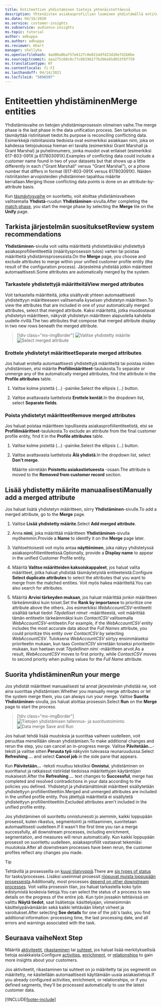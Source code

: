 ```yaml
---
title: Entiteettien yhdistäminen tietoja yhtenäistettäessä
description: Yhtenäisten asiakasprofiilien luominen yhdistämällä entiteettejä.
ms.date: 04/16/2020
ms.service: customer-insights
ms.subservice: audience-insights
ms.topic: tutorial
author: adkuppa
ms.author: adkuppa
ms.reviewer: mhart
manager: shellyha
ms.openlocfilehash: 4ad06a0baf57e612fc0e0214dfd23d28e7d2b6be
ms.sourcegitcommit: aaa275c60c0c77c88196277b266a91d653f8f759
ms.translationtype: HT
ms.contentlocale: fi-FI
ms.lasthandoff: 04/14/2021
ms.locfileid: "5896507"
---
```

# <a name="merge-entities"></a><span data-ttu-id="42b0c-103">Entiteettien yhdistäminen</span><span class="sxs-lookup"><span data-stu-id="42b0c-103">Merge entities</span></span>

<span data-ttu-id="42b0c-104">Yhdistämisvaihe on tietojen yhdistämisprosessin viimeinen vaihe.</span><span class="sxs-lookup"><span data-stu-id="42b0c-104">The merge phase is the last phase in the data unification process.</span></span> <span data-ttu-id="42b0c-105">Sen tarkoitus on täsmäyttää ristiriitaiset tiedot.</span><span class="sxs-lookup"><span data-stu-id="42b0c-105">Its purpose is reconciling conflicting data.</span></span> <span data-ttu-id="42b0c-106">Esimerkkejä ristiriitaisista tiedoista ovat esimerkiksi asiakkaan nimi, joka on kahdessa tietojoukossa hieman eri tavalla (esimerkiksi Grant Marshall ja Grant Marshal) ja puhelinnumero, jonka muodot ovat erilaiset (esimerkiksi 617-803-091X ja 617803091X).</span><span class="sxs-lookup"><span data-stu-id="42b0c-106">Examples of conflicting data could include a customer name found in two of your datasets but that shows up a little differently in each ("Grant Marshall" versus "Grant Marshal"), or a phone number that differs in format (617-803-091X versus 617803091X).</span></span> <span data-ttu-id="42b0c-107">Näiden ristiriitaisten arvopisteiden yhdistäminen tapahtuu määrite kerrallaan.</span><span class="sxs-lookup"><span data-stu-id="42b0c-107">Merging those conflicting data points is done on an attribute-by-attribute basis.</span></span>

<span data-ttu-id="42b0c-108">Kun [täsmäytysvaihe](match-entities.md) on suoritettu, voit aloittaa yhdistämisvaiheen valitsemalla **Yhdistä**-ruudun **Yhdistäminen**-sivulla.</span><span class="sxs-lookup"><span data-stu-id="42b0c-108">After completing the [match phase](match-entities.md), you start the merge phase by selecting the **Merge** tile on the **Unify** page.</span></span>

## <a name="review-system-recommendations"></a><span data-ttu-id="42b0c-109">Tarkista järjestelmän suositukset</span><span class="sxs-lookup"><span data-stu-id="42b0c-109">Review system recommendations</span></span>

<span data-ttu-id="42b0c-110">**Yhdistäminen**-sivulla voit valita määritteitä yhdistettäväksi yhdistettyä asiakasprofiilientiteettiä (määritysprosessin tulos) varten tai poistaa määritteitä yhdistämisprosessista.</span><span class="sxs-lookup"><span data-stu-id="42b0c-110">On the **Merge** page, you choose and exclude attributes to merge within your unified customer profile entity (the result of the configuration process).</span></span> <span data-ttu-id="42b0c-111">Järjestelmä yhdistää jotkin määritteet automaattisesti.</span><span class="sxs-lookup"><span data-stu-id="42b0c-111">Some attributes are automatically merged by the system.</span></span>

### <a name="view-merged-attributes"></a><span data-ttu-id="42b0c-112">Tarkastele yhdistettyjä määritteitä</span><span class="sxs-lookup"><span data-stu-id="42b0c-112">View merged attributes</span></span>

<span data-ttu-id="42b0c-113">Voit tarkastella määritteitä, jotka sisältyvät yhteen automaattisesti yhdistettyyn määritteeseen valitsemalla kyseisen yhdistetyn määritteen.</span><span class="sxs-lookup"><span data-stu-id="42b0c-113">To view the attributes that are included in one of your automatically merged attributes, select that merged attribute.</span></span> <span data-ttu-id="42b0c-114">Kaksi määritettä, jotka muodostavat yhdistetyn määritteen, näkyvät yhdistetyn määritteen alapuolella kahdella uudelle rivillä.</span><span class="sxs-lookup"><span data-stu-id="42b0c-114">The two attributes that compose that merged attribute display in two new rows beneath the merged attribute.</span></span>

> [!div class="mx-imgBorder"]
> <span data-ttu-id="42b0c-115">![Valitse yhdistetty määrite](media/configure-data-merge-profile-attributes.png "Valitse yhdistetty määrite")</span><span class="sxs-lookup"><span data-stu-id="42b0c-115">![Select merged attribute](media/configure-data-merge-profile-attributes.png "Select merged attribute")</span></span>

### <a name="separate-merged-attributes"></a><span data-ttu-id="42b0c-116">Erottele yhdistetyt määritteet</span><span class="sxs-lookup"><span data-stu-id="42b0c-116">Separate merged attributes</span></span>

<span data-ttu-id="42b0c-117">Jos haluat erotella automaattisesti yhdistettyjä määritteitä tai poistaa niiden yhdistämisen, etsi määrite **Profiilimääritteet**-taulukosta.</span><span class="sxs-lookup"><span data-stu-id="42b0c-117">To separate or unmerge any of the automatically merged attributes, find the attribute in the **Profile attributes** table.</span></span>

1. <span data-ttu-id="42b0c-118">Valitse kolme pistettä (...) -painike.</span><span class="sxs-lookup"><span data-stu-id="42b0c-118">Select the ellipsis (...) button.</span></span>
  
2. <span data-ttu-id="42b0c-119">Valitse avattavasta luettelosta **Erottele kentät**.</span><span class="sxs-lookup"><span data-stu-id="42b0c-119">In the dropdown list, select **Separate fields**.</span></span>

### <a name="remove-merged-attributes"></a><span data-ttu-id="42b0c-120">Poista yhdistetyt määritteet</span><span class="sxs-lookup"><span data-stu-id="42b0c-120">Remove merged attributes</span></span>

<span data-ttu-id="42b0c-121">Jos haluat poistaa määritteen lopullisesta asiakasprofiilientiteetistä, etsi se **Profiilimääritteet**-taulukosta.</span><span class="sxs-lookup"><span data-stu-id="42b0c-121">To exclude an attribute from the final customer profile entity, find it in the **Profile attributes** table.</span></span>

1. <span data-ttu-id="42b0c-122">Valitse kolme pistettä (...) -painike.</span><span class="sxs-lookup"><span data-stu-id="42b0c-122">Select the ellipsis (...) button.</span></span>
  
2. <span data-ttu-id="42b0c-123">Valitse avattavasta luettelosta **Älä yhdistä**.</span><span class="sxs-lookup"><span data-stu-id="42b0c-123">In the dropdown list, select **Don't merge**.</span></span>

   <span data-ttu-id="42b0c-124">Määrite siirretään **Poistettu asiakastietueesta** -osaan.</span><span class="sxs-lookup"><span data-stu-id="42b0c-124">The attribute is moved to the **Removed from customer record** section.</span></span>

## <a name="manually-add-a-merged-attribute"></a><span data-ttu-id="42b0c-125">Lisää yhdistetty määrite manuaalisesti</span><span class="sxs-lookup"><span data-stu-id="42b0c-125">Manually add a merged attribute</span></span>

<span data-ttu-id="42b0c-126">Jos haluat lisätä yhdistetyn määritteen, siirry **Yhdistäminen**-sivulle.</span><span class="sxs-lookup"><span data-stu-id="42b0c-126">To add a merged attribute, go to the **Merge** page.</span></span>

1. <span data-ttu-id="42b0c-127">Valitse **Lisää yhdistetty määrite**.</span><span class="sxs-lookup"><span data-stu-id="42b0c-127">Select **Add merged attribute**.</span></span>

2. <span data-ttu-id="42b0c-128">Anna **nimi**, joka määrittää määritteen **Yhdistäminen**-sivulla myöhemmin.</span><span class="sxs-lookup"><span data-stu-id="42b0c-128">Provide a **Name** to identify it on the **Merge** page later.</span></span>

3. <span data-ttu-id="42b0c-129">Vaihtoehtoisesti voit myös antaa **näyttönimen**, joka näkyy yhdistetyssä asiakasprofiilientiteetissä.</span><span class="sxs-lookup"><span data-stu-id="42b0c-129">Optionally, provide a **Display name** to appear in the unified Customer Profile entity.</span></span>

4. <span data-ttu-id="42b0c-130">Määritä **Valitse määritteiden kaksoiskappaleet**, jos haluat valita määritteet, jotka haluat yhdistää täsmäytetyistä entiteeteistä.</span><span class="sxs-lookup"><span data-stu-id="42b0c-130">Configure **Select duplicate attributes** to select the attributes that you want to merge from the matched entities.</span></span> <span data-ttu-id="42b0c-131">Voit myös hakea määritteitä.</span><span class="sxs-lookup"><span data-stu-id="42b0c-131">You can also search for attributes.</span></span>

5. <span data-ttu-id="42b0c-132">Määritä **Arvioi tärkeyden mukaan**, jos haluat määrittää jonkin määritteen tärkeämmäksi kuin toiset.</span><span class="sxs-lookup"><span data-stu-id="42b0c-132">Set the **Rank by importance** to prioritize one attribute above the others.</span></span> <span data-ttu-id="42b0c-133">Jos esimerkiksi *WebAccountCSV*-entiteetti sisältää tarkat tiedot *Täydelliset nimet* -määritteestä, voit määrittää tämän entiteetin tärkeämmäksi kuin *ContactCSV* valitsemalla *WebAccountCSV*-entiteetin.</span><span class="sxs-lookup"><span data-stu-id="42b0c-133">For example, if the *WebAccountCSV* entity includes the most accurate data about the *Full Names* attribute, you could prioritize this entity over *ContactCSV* by selecting *WebAccountCSV*.</span></span> <span data-ttu-id="42b0c-134">Tuloksena *WebAccountCSV* siirtyy ensimmäiseksi prioriteetin mukaan, kun taas *ContactCSV* siirretään toiseksi prioriteetin mukaan, kun haetaan ovat *Täydellinen nimi* -määritteen arvot.</span><span class="sxs-lookup"><span data-stu-id="42b0c-134">As a result, *WebAccountCSV* moves to first priority, while *ContactCSV* moves to second priority when pulling values for the *Full Name* attribute.</span></span>

## <a name="run-your-merge"></a><span data-ttu-id="42b0c-135">Suorita yhdistäminen</span><span class="sxs-lookup"><span data-stu-id="42b0c-135">Run your merge</span></span>

<span data-ttu-id="42b0c-136">Jos yhdistät määritteet manuaalisesti tai annat järjestelmän yhdistää ne, voit aina suorittaa yhdistämisen.</span><span class="sxs-lookup"><span data-stu-id="42b0c-136">Whether you manually merge attributes or let the system merge them, you can always run your merge.</span></span> <span data-ttu-id="42b0c-137">Valitse **Suorita** **Yhdistäminen**-sivulla, jos haluat aloittaa prosessin.</span><span class="sxs-lookup"><span data-stu-id="42b0c-137">Select **Run** on the **Merge** page to start the process.</span></span>

> [!div class="mx-imgBorder"]
> <span data-ttu-id="42b0c-138">![Tietojen yhdistämisen tallennus- ja suoritustoiminto](media/configure-data-merge-save-run.png "Tietojen yhdistämisen tallennus- ja suoritustoiminto")</span><span class="sxs-lookup"><span data-stu-id="42b0c-138">![Data merge Save and Run](media/configure-data-merge-save-run.png "Data merge Save and Run")</span></span>

<span data-ttu-id="42b0c-139">Jos haluat tehdä lisää muutoksia ja suorittaa vaiheen uudelleen, voit peruuttaa meneillään olevan yhdistämisen.</span><span class="sxs-lookup"><span data-stu-id="42b0c-139">To make additional changes and rerun the step, you can cancel an in-progress merge.</span></span> <span data-ttu-id="42b0c-140">Valitse **Pävitetään...**-teksti ja valitse sitten **Peruuta työ** näkyviin tulevassa reunaruudussa.</span><span class="sxs-lookup"><span data-stu-id="42b0c-140">Select **Refreshing ...** and select **Cancel job**  in the side pane that appears.</span></span>

<span data-ttu-id="42b0c-141">Kun **Päivitetään...** -teksti muuttuu tekstiksi **Onnistui**, yhdistäminen on suorittanut ja ratkaissut ristiriidat tiedoissa määritettyjen käytäntöjen mukaisesti.</span><span class="sxs-lookup"><span data-stu-id="42b0c-141">After the **Refreshing ...** text changes to **Successful**, merge has completed and resolved contradictions in your data according to the policies you defined.</span></span> <span data-ttu-id="42b0c-142">Yhdistetyt ja yhdistämättömät määritteet sisällytetään yhdistettyyn profiilientiteettiin.</span><span class="sxs-lookup"><span data-stu-id="42b0c-142">Merged and unmerged attributes are included in the unified profile entity.</span></span> <span data-ttu-id="42b0c-143">Pois jätettyjä määritteitä ei sisällytetä yhdistettyyn profiilientiteettiin.</span><span class="sxs-lookup"><span data-stu-id="42b0c-143">Excluded attributes aren't included in the unified profile entity.</span></span>

<span data-ttu-id="42b0c-144">Jos yhdistäminen oli suoritettu onnistunessti jo aiemmin, kaikki loppupään prosessit, kuten rikastus, segmentointi ja mittaaminen, suoritetaan automaattisesti uudelleen.</span><span class="sxs-lookup"><span data-stu-id="42b0c-144">If it wasn't the first time you ran a merge successfully, all downstream processes, including enrichment, segmentation, and measures will rerun automatically.</span></span> <span data-ttu-id="42b0c-145">Kun kaikki loppupään prosessit on suoritettu uudelleen, asiakasprofiilit vastaavat tekemiäsi muutoksia.</span><span class="sxs-lookup"><span data-stu-id="42b0c-145">After all downstream processes have been rerun, the customer profiles reflect any changes you made.</span></span>

> [!TIP]
> <span data-ttu-id="42b0c-146">Tehtävillä ja prosesseilla on [kuusi tilatyyppiä](system.md#status-types).</span><span class="sxs-lookup"><span data-stu-id="42b0c-146">There are [six types of status](system.md#status-types) for tasks/processes.</span></span> <span data-ttu-id="42b0c-147">Lisäksi useimmat prosessit [riippuvat muista loppupään prosesseista](system.md#refresh-policies).</span><span class="sxs-lookup"><span data-stu-id="42b0c-147">Additionally, most processes [depend on other downstream processes](system.md#refresh-policies).</span></span> <span data-ttu-id="42b0c-148">Voit valita prosessin tilan, jos haluat tarkastella koko työn edistymistä koskevia tietoja.</span><span class="sxs-lookup"><span data-stu-id="42b0c-148">You can select the status of a process to see details on the progress of the entire job.</span></span> <span data-ttu-id="42b0c-149">Kun työn jossakin tehtävissä on valittu **Näytä tiedot**, saat lisätietoja: käsittelyajan, viimeisimmän käsittelypäivämäärän sekä kaikki tehtävään liitetyt virheet ja varoitukset.</span><span class="sxs-lookup"><span data-stu-id="42b0c-149">After selecting **See details** for one of the job's tasks, you find additional information: processing time, the last processing date, and all errors and warnings associated with the task.</span></span>

## <a name="next-step"></a><span data-ttu-id="42b0c-150">Seuraava vaihe</span><span class="sxs-lookup"><span data-stu-id="42b0c-150">Next Step</span></span>

<span data-ttu-id="42b0c-151">Määritä [aktiviteetit](activities.md), [rikastaminen](enrichment-hub.md) tai [suhteet](relationships.md), jos haluat lisää merkityksellisiä tietoja asiakkaista.</span><span class="sxs-lookup"><span data-stu-id="42b0c-151">Configure [activities](activities.md), [enrichment](enrichment-hub.md), or [relationships](relationships.md) to gain more insights about your customers.</span></span>

<span data-ttu-id="42b0c-152">Jos aktiviteetit, rikastaminen tai suhteet on jo määritetty tai jos segmentit on määritetty, ne käsitellään automaattisesti käyttämään uusia asiakastietoja.</span><span class="sxs-lookup"><span data-stu-id="42b0c-152">If you already configured activities, enrichment, or relationships, or if you defined segments, they'll be processed automatically to use the latest customer data.</span></span>




[!INCLUDE[footer-include](../includes/footer-banner.md)]